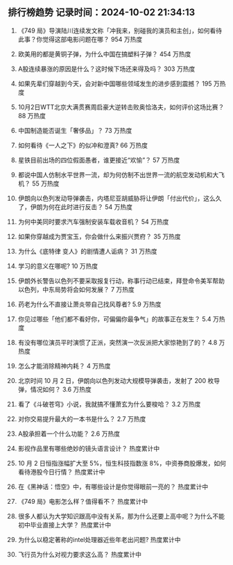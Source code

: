 
## 排行榜趋势 记录时间：2024-10-02 21:34:13
  
  1. 《749 局》导演陆川连续发文称「冲我来，别碰我的演员和主创」，如何看待此事？你觉得这部电影问题在哪？ 954 万热度
    
  2. 欧美用的都是黄铜子弹，为什么中国在搞塑料子弹？ 454 万热度
    
  3. A股连续暴涨的原因是什么？这时候下场还来得及吗？ 303 万热度
    
  4. 如果先辈们穿越到今天，会对新中国哪些领域发生的进步感到震撼？ 195 万热度
    
  5. 10月2日WTT北京大满贯赛周启豪大逆转击败奥恰洛夫，如何评价这场比赛？ 88 万热度
    
  6. 中国制造能否诞生「奢侈品」？ 73 万热度
    
  7. 如何看待《一人之下》的似冲和澄真? 66 万热度
    
  8. 星铁目前出场的四位假面愚者，谁更接近“欢愉”？ 57 万热度
    
  9. 都说中国人仿制水平世界一流，却为何仿制不出世界一流的航空发动机和大飞机？ 55 万热度
    
  10. 伊朗向以色列发动导弹袭击，内塔尼亚胡威胁将让伊朗「付出代价」，这么久了，伊朗为何在此时进行反击？ 54 万热度
    
  11. 为何中美同时要求汽车强制安装车载收音机？ 54 万热度
    
  12. 如果你穿越成为贾宝玉，你会做什么来振兴贾府？ 35 万热度
    
  13. 为什么《底特律 变人》的剧情遭人诟病？ 31 万热度
    
  14. 学习的意义在哪呢? 10 万热度
    
  15. 伊朗外长警告以色列不要采取报复行动，称事行动已结束，拜登命令美军帮助以色列，中东局势将会如何发展？ 7 万热度
    
  16. 药老为什么不直接让萧炎带自己找风尊者? 5.9 万热度
    
  17. 你见过哪些「他们都不看好你，可偏偏你最争气」的故事正在发生？ 5.4 万热度
    
  18. 有没有哪位演员平时演惯了正派，突然演一次反派把大家惊艳到了的？ 4.8 万热度
    
  19. 怎么才能消除精神内耗？ 4 万热度
    
  20. 北京时间 10 月 2 日，伊朗向以色列发动大规模导弹袭击，发射了 200 枚导弹，情况如何？ 3.6 万热度
    
  21. 看了《斗破苍穹》小说，我就搞不懂萧玄为什么要梭哈？ 3.2 万热度
    
  22. 对你交易提升最大的一本书是什么？ 2.7 万热度
    
  23. A股承担着一个什么功能？ 2.6 万热度
    
  24. 影视作品里有哪些绝妙的镜头语言设计？ 热度累计中
    
  25. 10 月 2 日恒指涨幅扩大至 5%，恒生科技指数涨 8%，中资券商股爆发，如何看待港股今日行情？ 热度累计中
    
  26. 在《黑神话：悟空》中，有哪些设计是你觉得眼前一亮的？ 热度累计中
    
  27. 《749 局》电影怎么样？值得看不？ 热度累计中
    
  28. 很多人都认为大学知识跟高中没有关系，那为什么还要上高中呢？为什么不能初中毕业直接上大学？ 热度累计中
    
  29. 为什么以稳定著称的intel处理器近些年老出问题? 热度累计中
    
  30. 飞行员为什么对视力要求这么高？ 热度累计中
    